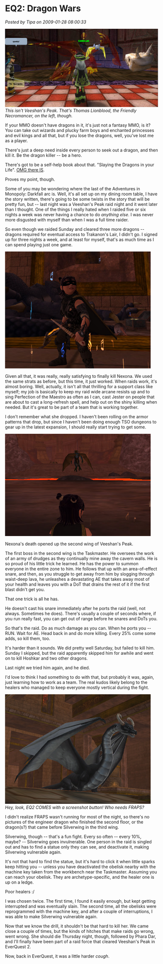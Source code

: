 # EQ2: Dragon Wars

*Posted by Tipa on 2009-01-28 08:00:33*

![](../uploads/2009/01/wizardgraphicalclient-2009-01-25-00-13-31-29.jpg "wizardgraphicalclient-2009-01-25-00-13-31-29")  
*This isn't Veeshan's Peak. That's Thomas Lionblood, the Friendly Necromancer, on the left, though.*

If your MMO doesn't have dragons in it, it's just not a fantasy MMO, is it? You can take out wizards and plucky farm boys and enchanted princesses and evil kings and all that, but if you lose the dragons, well, you've lost me as a player.

There's just a deep need inside every person to seek out a dragon, and then kill it. Be the dragon killer -- be a hero.

There's got to be a self-help book about that. "Slaying the Dragons in your Life". [OMG there IS](http://www.amazon.com/Slaying-Dragon-Small-Steps-Great/dp/0060392185).

Proves my point, though.

Some of you may be wondering where the last of the Adventures in Monopoly: Darkfall arc is. Well, it's all set up on my dining room table, I have the story written, there's going to be some twists in the story that will be pretty fun, but -- last night was a Veeshan's Peak raid night and it went later than I thought. One of the things I really hated when I raided five or six nights a week was never having a chance to do *anything else*. I was never more disgusted with myself than when I was a full time raider.

So even though we raided Sunday and cleared three more dragons -- dragons required for eventual access to Trakanon's Lair, I didn't go. I signed up for three nights a week, and at least for myself, that's as much time as I can spend playing just one game.

![](../uploads/2009/01/everquest2-2009-01-24-21-46-16-11.jpg "everquest2-2009-01-24-21-46-16-11")

Given all that, it was really, really satisfying to finally kill Nexona. We used the same strats as before, but this time, it just worked. When raids work, it's almost boring. Well, actually, it isn't all that thrilling for a support class like myself; my job is basically to keep my raid wide arcane resists up and to sing Perfection of the Maestro as often as I can, cast Jester on people that are about to cast a long-refresh spell, and help out on the shiny killing when needed. But it's great to be part of a team that is working together.

I don't remember what she dropped. I haven't been rolling on the armor patterns that drop, but since I haven't been doing enough TSO dungeons to gear up in the latest expansion, I should really start trying to get some.

![](../uploads/2009/01/everquest2-2009-01-24-22-32-51-56.jpg "everquest2-2009-01-24-22-32-51-56")

Nexona's death opened up the second wing of Veeshan's Peak.

The first boss in the second wing is the Taskmaster. He oversees the work of an army of drudges as they continually mine away the cavern walls. He is so proud of his little trick he learned. He has the power to summon everyone in the entire zone to him. He follows that up with an area-of-effect snare, and then, as you struggle to get away from him by slogging through waist-deep lava, he unleashes a devastating AE that takes away most of your health and leaves you with a DoT that drains the rest of it if the first blast didn't get you.

That one trick is all he has.

He doesn't cast his snare immediately after he ports the raid (well, not always. Sometimes he does). There's usually a couple of seconds where, if you run really fast, you can get out of range before he snares and DoTs you.

So that's the raid. Do as much damage as you can. When he ports you -- RUN. Wait for AE. Head back in and do more killing. Every 25% come some adds, so kill them, too.

It's harder than it sounds. We did pretty well Saturday, but failed to kill him. Sunday I skipped, but the raid apparently skipped him for awhile and went on to kill Hoshkar and two other dragons.

Last night we tried him again, and he died.

I'd love to think I had something to do with that, but probably it was, again, just learning how to work as a team. The real kudos likely belong to the healers who managed to keep everyone mostly vertical during the fight.

![](../uploads/2009/01/silverwing.jpg "silverwing")  
*Hey, look, EQ2 COMES with a screenshot button! Who needs FRAPS?*

I didn't realize FRAPS wasn't running for most of the night, so there's no pictures of the engineer dragon who finished the second floor, or the dragon(s?) that came before Silverwing in the third wing.

Silverwing, though -- that's a fun fight. Every so often -- every 10%, maybe? -- Silverwing goes invulnerable. One person in the raid is singled out and has to find a statue only they can see, and deactivate it, making Silverwing vulnerable again.

It's not that hard to find the statue, but it's hard to click it when little sparks keep hitting you -- unless you have deactivated the obelisk nearby with the machine key taken from the workbench near the Taskmaster. Assuming you can reach your obelisk. They are archetype-specific, and the healer one is up on a ledge.

Poor healers :/

I was chosen twice. The first time, I found it easily enough, but kept getting interrupted and was eventually slain. The second time, all the obelisks were reprogrammed with the machine key, and after a couple of interruptions, I was able to make Silverwing vulnerable again.

Now that we know the drill, it shouldn't be that hard to kill her. We came close a couple of times, but the kinds of hitches that make raids go wrong, went wrong. She should die Thursday night, though, followed by Phara Dar, and I'll finally have been part of a raid force that cleared Veeshan's Peak in EverQuest 2.

Now, back in EverQuest, it was a little harder *cough*.

